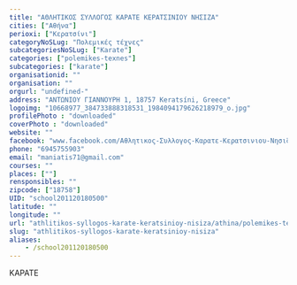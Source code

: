 ```yaml
---
title: "ΑΘΛΗΤΙΚΟΣ ΣΥΛΛΟΓΟΣ ΚΑΡΑΤΕ ΚΕΡΑΤΣΙΝΙΟΥ ΝΗΣΙΖΑ"
cities: ["Αθήνα"]
perioxi: ["Κερατσίνι"]
categoryNoSLug: "Πολεμικές τέχνες"
subcategoriesNoSLug: ["Karate"]
categories: ["polemikes-texnes"]
subcategories: ["karate"]
organisationid: ""
organisation: ""
orgurl: "undefined-"
address: "ΑΝΤΩΝΙΟΥ ΓΙΑΝΝΟΥΡΗ 1, 18757 Keratsíni, Greece"
logoimg: "10668977_384733888318531_1984094179626218979_o.jpg"
profilePhoto : "downloaded"
coverPhoto : "downloaded"
website: ""
facebook: "www.facebook.com/Αθλητικος-Συλλογος-Καρατε-Κερατσινιου-Νησιζα-288968941228360/"
phone: "6945755903"
email: "maniatis71@gmail.com"
courses: ""
places: [""]
rensponsibles: ""
zipcode: ["18758"]
UID: "school201120180500"
latitude: ""
longitude: ""
url: "athlitikos-syllogos-karate-keratsinioy-nisiza/athina/polemikes-texnes/karate"
slug: "athlitikos-syllogos-karate-keratsinioy-nisiza"
aliases:
    - /school201120180500
---
```



ΚΑΡΑΤΕ

